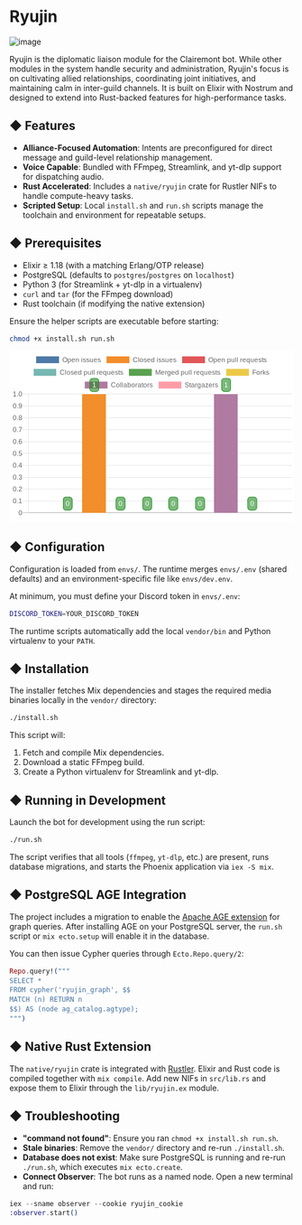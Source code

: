 # Ryujin

<img width="736" height="1104" alt="image" src="https://github.com/user-attachments/assets/d9a3c109-6ce9-4f03-921d-e8cd8868b791" />

Ryujin is the diplomatic liaison module for the Clairemont bot. While other modules in the system handle security and administration, Ryujin's focus is on cultivating allied relationships, coordinating joint initiatives, and maintaining calm in inter-guild channels. It is built on Elixir with Nostrum and designed to extend into Rust-backed features for high-performance tasks.

## ◆ Features

- **Alliance-Focused Automation**: Intents are preconfigured for direct message and guild-level relationship management.
- **Voice Capable**: Bundled with FFmpeg, Streamlink, and yt-dlp support for dispatching audio.
- **Rust Accelerated**: Includes a `native/ryujin` crate for Rustler NIFs to handle compute-heavy tasks.
- **Scripted Setup**: Local `install.sh` and `run.sh` scripts manage the toolchain and environment for repeatable setups.

## ◆ Prerequisites

- Elixir ≥ 1.18 (with a matching Erlang/OTP release)
- PostgreSQL (defaults to `postgres`/`postgres` on `localhost`)
- Python 3 (for Streamlink + yt-dlp in a virtualenv)
- `curl` and `tar` (for the FFmpeg download)
- Rust toolchain (if modifying the native extension)

Ensure the helper scripts are executable before starting:

```bash
chmod +x install.sh run.sh
```
![Repository Chart Report](chart-report.png)

## ◆ Configuration

Configuration is loaded from `envs/`. The runtime merges `envs/.env` (shared defaults) and an environment-specific file like `envs/dev.env`.

At minimum, you must define your Discord token in `envs/.env`:

```bash
DISCORD_TOKEN=YOUR_DISCORD_TOKEN
```

The runtime scripts automatically add the local `vendor/bin` and Python virtualenv to your `PATH`.

## ◆ Installation

The installer fetches Mix dependencies and stages the required media binaries locally in the `vendor/` directory:

```bash
./install.sh
```

This script will:

1. Fetch and compile Mix dependencies.
2. Download a static FFmpeg build.
3. Create a Python virtualenv for Streamlink and yt-dlp.

## ◆ Running in Development

Launch the bot for development using the run script:

```bash
./run.sh
```

The script verifies that all tools (`ffmpeg`, `yt-dlp`, etc.) are present, runs database migrations, and starts the Phoenix application via `iex -S mix`.

## ◆ PostgreSQL AGE Integration

The project includes a migration to enable the [Apache AGE extension](https://github.com/apache/age) for graph queries. After installing AGE on your PostgreSQL server, the `run.sh` script or `mix ecto.setup` will enable it in the database.

You can then issue Cypher queries through `Ecto.Repo.query/2`:

```elixir
Repo.query!("""
SELECT *
FROM cypher('ryujin_graph', $$
MATCH (n) RETURN n
$$) AS (node ag_catalog.agtype);
""")
```

## ◆ Native Rust Extension

The `native/ryujin` crate is integrated with [Rustler](https://github.com/rusterlium/rustler). Elixir and Rust code is compiled together with `mix compile`. Add new NIFs in `src/lib.rs` and expose them to Elixir through the `lib/ryujin.ex` module.

## ◆ Troubleshooting

- **"command not found"**: Ensure you ran `chmod +x install.sh run.sh`.
- **Stale binaries**: Remove the `vendor/` directory and re-run `./install.sh`.
- **Database does not exist**: Make sure PostgreSQL is running and re-run `./run.sh`, which executes `mix ecto.create`.
- **Connect Observer**: The bot runs as a named node. Open a new terminal and run:

```elixir
iex --sname observer --cookie ryujin_cookie
:observer.start()
```
